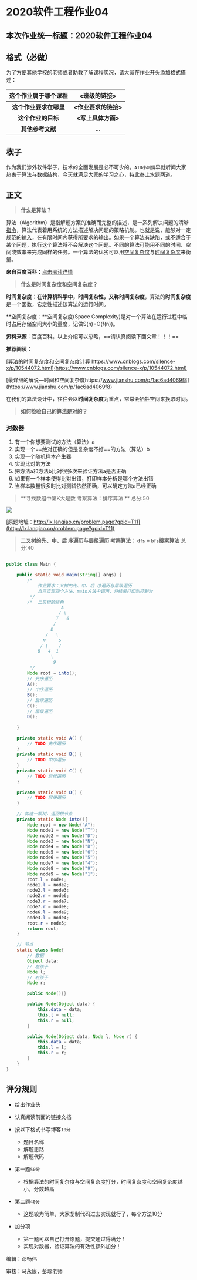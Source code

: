 

# 2020软件工程作业04

## 本次作业统一标题：2020软件工程作业04

## 格式（必做）

为了方便其他学校的老师或者助教了解课程实况，请大家在作业开头添加格式描述：

| **这个作业属于哪个课程** |   **<班级的链接>**   |
| :----------------------: | :------------------: |
|  **这个作业要求在哪里**  | **<作业要求的链接>** |
|    **这个作业的目标**    |  **<写上具体方面>**  |
|     **其他参考文献**     |         ...          |



## 楔子

​		作为我们涉外软件学子，技术的全面发展是必不可少的。`ATD小刺猬`早就听闻大家热衷于算法与数据结构，今天就满足大家的学习之心，特此奉上水题两道。

## 正文

> **什么是算法？**

​		算法（Algorithm）是指解题方案的准确而完整的描述，是一系列解决问题的清晰[指令](https://baike.baidu.com/item/指令/3225201)，算法代表着用系统的方法描述解决问题的策略机制。也就是说，能够对一定规范的[输入](https://baike.baidu.com/item/输入/32696)，在有限时间内获得所要求的输出。如果一个算法有缺陷，或不适合于某个问题，执行这个算法将不会解决这个问题。不同的算法可能用不同的时间、空间或效率来完成同样的任务。一个算法的优劣可以用[空间复杂度](https://baike.baidu.com/item/空间复杂度/9664257)与[时间复杂度](https://baike.baidu.com/item/时间复杂度/1894057)来衡量。

**来自百度百科：**[点击阅读详情](https://baike.baidu.com/item/算法/209025?fr=aladdin)



> **什么是时间复杂度和空间复杂度？**

**时间复杂度：**在计算机科学中，时间复杂性，又称**时间复杂度**，算法的**时间复杂度**是一个函数，它定性描述该算法的运行时间。

**空间复杂度：**空间复杂度(Space Complexity)是对一个算法在运行过程中临时占用存储空间大小的量度，记做S(n)=O(f(n))。

**资料来源**：百度百科。以上介绍可以忽略，==请认真阅读下面文章！！！==

**推荐阅读：**

[算法的时间复杂度和空间复杂度计算 https://www.cnblogs.com/silence-x/p/10544072.html](https://www.cnblogs.com/silence-x/p/10544072.html)

[最详细的解说—时间和空间复杂度https://www.jianshu.com/p/1ac6ad4069f8](https://www.jianshu.com/p/1ac6ad4069f8)

在我们的算法设计中，往往会以**时间复杂度**为重点，常常会牺牲空间来换取时间。



> **如何检验自己的算法是对的？**

### 对数器

1. 有一个你想要测试的方法（算法）a
2. 实现一个==绝对正确的但是复杂度不好==的方法（算法）b
3. 实现一个随机样本产生器
4. 实现比对的方法
5. 把方法a和方法b比对很多次来验证方法a是否正确
6. 如果有一个样本使得比对出错，打印样本分析是哪个方法出错
7. 当样本数量很多时比对测试依然正确，可以确定方法a已经正确



> **寻找数组中第K大是数     考察算法：排序算法  ** 总分:50

![](http://pic.changaspl.xin/img/20200810221611.png)

[原题地址：http://lx.lanqiao.cn/problem.page?gpid=T11](http://lx.lanqiao.cn/problem.page?gpid=T11)



> **二叉树的先、中、后 序遍历与层级遍历   考察算法： `dfs` + `bfs`搜索算法**   总分:40

```java

public class Main {

    public static void main(String[] args) {
        /*
            作业要求：叉树的先、中、后 序遍历与层级遍历
            自己实现四个方法，main方法中调用，将结果打印到控制台
         */
        /*  二叉树的结构
                     A
                    / \
                   T   6
                  /
                 D
               /   \
              N     5
             / \    /
            B   4  1
                 \
                  9
         */
        Node root = into();
        // 先序遍历
        A();
        // 中序遍历
        B();
        // 后续遍历
        C();
        // 层级遍历
        D();

    }

    private static void A() {
        // TODO 先序遍历
    }
    private static void B() {
        // TODO 中序遍历
    }
    private static void C() {
        // TODO 后续遍历
    }

    private static void D() {
        // TODO 层级遍历
    }

    // 构建一颗树，返回根节点
    private static Node into(){
        Node root = new Node("A");
        Node node1 = new Node("T");
        Node node2 = new Node("D");
        Node node3 = new Node("N");
        Node node4 = new Node("B");
        Node node5 = new Node("6");
        Node node6 = new Node("5");
        Node node7 = new Node("4");
        Node node8 = new Node("9");
        Node node9 = new Node("1");
        root.l = node1;
        node1.l = node2;
        node2.l = node3;
        node2.r = node6;
        node3.r = node7;
        node7.r = node8;
        node6.l = node9;
        node3.l = node4;
        root.r = node5;
        return root;
    }

    // 节点
    static class Node{
        // 数据
        Object data;
        // 左孩子
        Node l;
        // 右孩子
        Node r;

        public Node(){}

        public Node(Object data) {
            this.data = data;
            this.l = null;
            this.r = null;
        }

        public Node(Object data, Node l, Node r) {
            this.data = data;
            this.l = l;
            this.r = r;
        }
    }
}

```



## 评分规则

- 给出作业头
- 认真阅读前面的链接文档

- 按以下格式书写博客`10分`
  - 题目名称
  - 解题思路
  - 解题代码
- 第一题`50分`
  - 根据算法的时间复杂度与空间复杂度打分，时间复杂度和空间复杂度越小，分数越高
- 第二题`40分`
  - 这题较为简单，大家复制代码过去实现就行了，每个方法10分

- 加分项
  - 第一题可以自己打开原题，提交通过得满分！
  - 实现对数器，验证算法的有效性额外加分！





编辑：邓畅伟

审核：马永康，彭琛老师